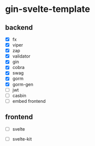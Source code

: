 # gin-svelte-template

## backend
 
- [x] fx
- [x] viper
- [x] zap
- [x] validator
- [x] gin
- [x] cobra
- [x] swag
- [x] gorm
- [x] gorm-gen
- [ ] jwt
- [ ] casbin
- [ ] embed frontend

## frontend

- [ ] svelte
- [ ] svelte-kit

